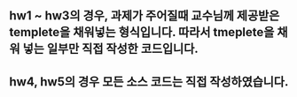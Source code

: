 ## hw1 ~ hw3의 경우, 과제가 주어질때 교수님께 제공받은 templete을 채워넣는 형식입니다. 따라서 tmeplete을 채워 넣는 일부만 직접 작성한 코드입니다.

## hw4, hw5의 경우 모든 소스 코드는 직접 작성하였습니다.